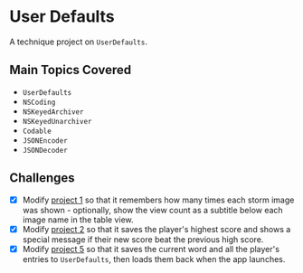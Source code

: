 # User Defaults

A technique project on `UserDefaults`.

## Main Topics Covered

- `UserDefaults`
- `NSCoding`
- `NSKeyedArchiver`
- `NSKeyedUnarchiver`
- `Codable`
- `JSONEncoder`
- `JSONDecoder`

## Challenges
- [x] Modify [project 1](../Project1) so that it remembers how many times each storm image was shown - optionally, show the view count as a subtitle below each image name in the table view.
- [x] Modify [project 2](../Project2) so that it saves the player's highest score and shows a special message if their new score beat the previous high score.
- [x] Modify [project 5](../Project5) so that it saves the current word and all the player's entries to `UserDefaults`, then loads them back when the app launches.
